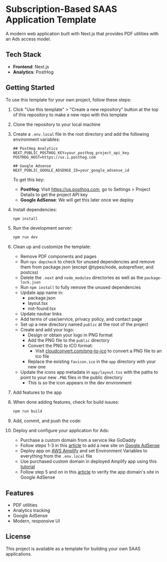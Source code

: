 # Subscription-Based SAAS Application Template

A modern web application built with Next.js that provides PDF utilities with an Ads access model.

## Tech Stack

- **Frontend**: Next.js
- **Analytics**: PostHog

## Getting Started

To use this template for your own project, follow these steps:

1. Click "Use this template" > "Create a new repository" button at the top of this repository to make a new repo with this template
1. Clone the repository to your local machine
1. Create a `.env.local` file in the root directory and add the following environment variables:

   ```
   ## PostHog Analytics
   NEXT_PUBLIC_POSTHOG_KEY=your_posthog_project_api_key
   POSTHOG_HOST=https://us.i.posthog.com

   ## Google Adsense
   NEXT_PUBLIC_GOOGLE_ADSENSE_ID=your_google_adsense_id
   ```

   To get this key:

   - **PostHog**: Visit https://us.posthog.com, go to Settings > Project Details to get the project API key
   - **Google AdSense**: We will get this later once we deploy

1. Install dependencies:

   ```bash
   npm install
   ```

1. Run the development server:

   ```bash
   npm run dev
   ```

1. Clean up and customize the template:

   - Remove PDF components and pages
   - Run `npx depcheck` to check for unused dependencies and remove them from package.json (except @types/node, autoprefixer, and postcss)
   - Delete the `.next` and `node_modules` directories as well as the `package-lock.json`
   - Run `npm install` to fully remove the unused dependencies
   - Update app name in:
     - package.json
     - layout.tsx
     - not-found.tsx
   - Update navbar links
   - Add terms of use/service, privacy policy, and contact page
   - Set up a new directory named `public` at the root of the project
   - Create and add your logo:
     - Design or obtain your logo in PNG format
     - Add the PNG file to the `public` directory
     - Convert the PNG to ICO format:
       - Visit [cloudconvert.com/png-to-ico](https://cloudconvert.com/png-to-ico) to convert a PNG file to an ico file
     - Replace the existing `favicon.ico` in the `app` directory with your new one
   - Update the icons app metadata in `app/layout.tsx` with the paths to point to your new `.PNG` files in the public directory
     - This is so the icon appears in the dev environment

1. Add features to the app

1. When done adding features, check for build issues:

   ```bash
   npm run build
   ```

1. Add, commit, and push the code:

1. Deploy and configure your application for Ads:
   - Purchase a custom domain from a service like GoDaddy
   - Follow steps 1-3 in this [article](https://medium.com/@dylancarver14/how-to-verify-site-ownership-for-google-adsense-in-a-next-js-15-app-c7d9a80e0964) to add a new site on [Google AdSense](https://www.google.com/adsense)
   - Deploy app on [AWS Amplify](https://us-east-2.console.aws.amazon.com/amplify/apps) and set Environment Variables to everything from the `.env.local` file
   - Use purchased custom domain in deployed Amplify app using this [tutorial](https://www.youtube.com/watch?v=uaG2mMYLI68)
   - Follow step 5 and on in this [article](https://medium.com/@dylancarver14/how-to-verify-site-ownership-for-google-adsense-in-a-next-js-15-app-c7d9a80e0964) to verify the app domain's site in Google AdSense

## Features

- PDF utilities
- Analytics tracking
- Google AdSense
- Modern, responsive UI

## License

This project is available as a template for building your own SAAS applications.
